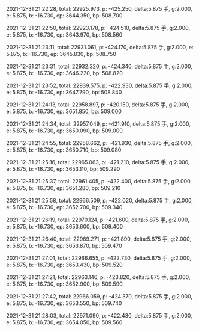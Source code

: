 2021-12-31 21:22:28, total: 22925.973, p: -425.250, delta:5.875 手, g:2.000, e: 5.875, b: -16.730, ep: 3644.350, bp: 508.700

2021-12-31 21:22:50, total: 22923.178, p: -424.510, delta:5.875 手, g:2.000, e: 5.875, b: -16.730, ep: 3643.970, bp: 508.560

2021-12-31 21:23:11, total: 22931.061, p: -424.170, delta:5.875 手, g:2.000, e: 5.875, b: -16.730, ep: 3645.830, bp: 508.750

2021-12-31 21:23:31, total: 22932.320, p: -424.340, delta:5.875 手, g:2.000, e: 5.875, b: -16.730, ep: 3646.220, bp: 508.820

2021-12-31 21:23:52, total: 22939.575, p: -422.930, delta:5.875 手, g:2.000, e: 5.875, b: -16.730, ep: 3647.790, bp: 508.840

2021-12-31 21:24:13, total: 22958.897, p: -420.150, delta:5.875 手, g:2.000, e: 5.875, b: -16.730, ep: 3651.850, bp: 509.000

2021-12-31 21:24:34, total: 22957.049, p: -421.910, delta:5.875 手, g:2.000, e: 5.875, b: -16.730, ep: 3650.090, bp: 509.000

2021-12-31 21:24:55, total: 22958.662, p: -421.930, delta:5.875 手, g:2.000, e: 5.875, b: -16.730, ep: 3650.710, bp: 509.080

2021-12-31 21:25:16, total: 22965.063, p: -421.210, delta:5.875 手, g:2.000, e: 5.875, b: -16.730, ep: 3653.110, bp: 509.290

2021-12-31 21:25:37, total: 22961.405, p: -422.400, delta:5.875 手, g:2.000, e: 5.875, b: -16.730, ep: 3651.280, bp: 509.210

2021-12-31 21:25:58, total: 22966.509, p: -422.020, delta:5.875 手, g:2.000, e: 5.875, b: -16.730, ep: 3652.700, bp: 509.340

2021-12-31 21:26:19, total: 22970.124, p: -421.600, delta:5.875 手, g:2.000, e: 5.875, b: -16.730, ep: 3653.600, bp: 509.400

2021-12-31 21:26:40, total: 22969.271, p: -421.890, delta:5.875 手, g:2.000, e: 5.875, b: -16.730, ep: 3653.870, bp: 509.470

2021-12-31 21:27:01, total: 22966.655, p: -422.730, delta:5.875 手, g:2.000, e: 5.875, b: -16.730, ep: 3653.430, bp: 509.520

2021-12-31 21:27:21, total: 22963.146, p: -423.820, delta:5.875 手, g:2.000, e: 5.875, b: -16.730, ep: 3652.900, bp: 509.590

2021-12-31 21:27:42, total: 22966.059, p: -424.370, delta:5.875 手, g:2.000, e: 5.875, b: -16.730, ep: 3653.550, bp: 509.740

2021-12-31 21:28:03, total: 22971.090, p: -422.430, delta:5.875 手, g:2.000, e: 5.875, b: -16.730, ep: 3654.050, bp: 509.560